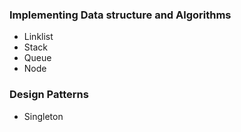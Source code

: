 ### Implementing Data structure and Algorithms 
- Linklist
- Stack
- Queue
- Node

### Design Patterns
- Singleton